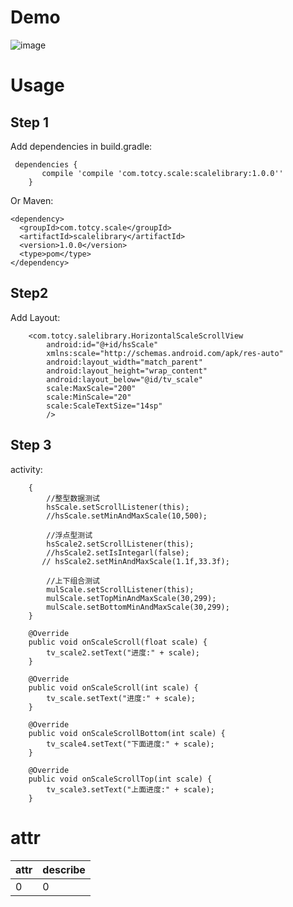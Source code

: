 # Demo
![image](http://img.blog.csdn.net/20160831212833502?watermark/2/text/aHR0cDovL2Jsb2cuY3Nkbi5uZXQv/font/5a6L5L2T/fontsize/400/fill/I0JBQkFCMA==/dissolve/70/gravity/Center)
# Usage
## Step 1
Add dependencies in build.gradle:
```
 dependencies {
       compile 'compile 'com.totcy.scale:scalelibrary:1.0.0''
    }
```
Or Maven:
```
<dependency>
  <groupId>com.totcy.scale</groupId>
  <artifactId>scalelibrary</artifactId>
  <version>1.0.0</version>
  <type>pom</type>
</dependency>
```
## Step2
Add Layout:
```
    <com.totcy.salelibrary.HorizontalScaleScrollView
        android:id="@+id/hsScale"
        xmlns:scale="http://schemas.android.com/apk/res-auto"
        android:layout_width="match_parent"
        android:layout_height="wrap_content"
        android:layout_below="@id/tv_scale"
        scale:MaxScale="200"
        scale:MinScale="20"
        scale:ScaleTextSize="14sp"
        />
```
## Step 3
activity:
```
    {
        //整型数据测试
        hsScale.setScrollListener(this);
        //hsScale.setMinAndMaxScale(10,500);

        //浮点型测试
        hsScale2.setScrollListener(this);
        //hsScale2.setIsIntegarl(false);
       // hsScale2.setMinAndMaxScale(1.1f,33.3f);

        //上下组合测试
        mulScale.setScrollListener(this);
        mulScale.setTopMinAndMaxScale(30,299);
        mulScale.setBottomMinAndMaxScale(30,299);
    }

    @Override
    public void onScaleScroll(float scale) {
        tv_scale2.setText("进度:" + scale);
    }

    @Override
    public void onScaleScroll(int scale) {
        tv_scale.setText("进度:" + scale);
    }

    @Override
    public void onScaleScrollBottom(int scale) {
        tv_scale4.setText("下面进度:" + scale);
    }

    @Override
    public void onScaleScrollTop(int scale) {
        tv_scale3.setText("上面进度:" + scale);
    }
```
# attr
attr     | describe
-------- | ---
0 | 0
